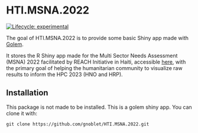 
<!-- README.md is generated from README.Rmd. Please edit that file -->

# HTI.MSNA.2022

<!-- badges: start -->

[![Lifecycle:
experimental](https://img.shields.io/badge/lifecycle-experimental-orange.svg)](https://lifecycle.r-lib.org/articles/stages.html#experimental)
<!-- badges: end -->

The goal of HTI.MSNA.2022 is to provide some basic Shiny app made with
[Golem](https://thinkr-open.github.io/golem/).

It stores the R Shiny app made for the Multi Sector Needs Assessment
(MSNA) 2022 facilitated by REACH Initiative in Haiti, accessible
[here](https://reach-info.org/hti/msna2022/fr/), with the primary goal
of helping the humanitarian community to visualize raw results to
inform the HPC 2023 (HNO and HRP).

## Installation

This package is not made to be installed. This is a golem shiny app. You
can clone it with:

    git clone https://github.com/gnoblet/HTI.MSNA.2022.git
